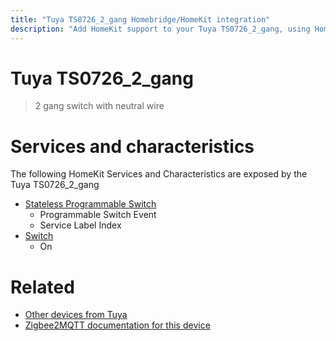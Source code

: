 ```yaml
---
title: "Tuya TS0726_2_gang Homebridge/HomeKit integration"
description: "Add HomeKit support to your Tuya TS0726_2_gang, using Homebridge, Zigbee2MQTT and homebridge-z2m."
---
```

<!---
This file has been GENERATED using src/docgen/docgen.ts
DO NOT EDIT THIS FILE MANUALLY!
-->
# Tuya TS0726_2_gang
> 2 gang switch with neutral wire


# Services and characteristics
The following HomeKit Services and Characteristics are exposed by
the Tuya TS0726_2_gang

* [Stateless Programmable Switch](../../action.md)
  * Programmable Switch Event
  * Service Label Index
* [Switch](../../switch.md)
  * On


# Related
* [Other devices from Tuya](../index.md#tuya)
* [Zigbee2MQTT documentation for this device](https://www.zigbee2mqtt.io/devices/TS0726_2_gang.html)